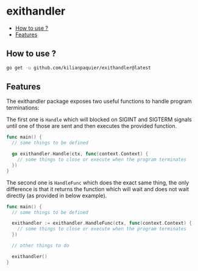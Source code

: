 # exithandler <!-- omit in toc -->

- [How to use ?](#how-to-use-)
- [Features](#features)

## How to use ?

```sh
go get -u github.com/kilianpaquier/exithandler@latest
```

## Features

The exithandler package exposes two useful functions to handle program terminations:

The first one is `Handle` which will blocked on SIGINT and SIGTERM signals until one of those are sent and then executes the provided function.

```go
func main() {
  // some things to be defined

  go exithandler.Handle(ctx, func(context.Context) {
    // some things to close or execute when the program terminates
  })
}
```

The second one is `HandleFunc` which does the exact same thing, the only difference is that it returns the function which will wait and does not wait directly (as provided in below example).

```go
func main() {
  // some things to be defined

  exithandler := exithandler.HandleFunc(ctx, func(context.Context) {
    // some things to close or execute when the program terminates
  })

  // other things to do

  exithandler()
}
```

